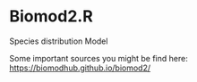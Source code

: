 # Biomod2.R
Species distribution Model

Some important sources you might be find here: https://biomodhub.github.io/biomod2/
